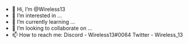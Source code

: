 - 👋 Hi, I’m @Wireless13
- 👀 I’m interested in ...
- 🌱 I’m currently learning ...
- 💞️ I’m looking to collaborate on ...
- 📫 How to reach me:
Discord - Wireless13#0064
Twitter - Wireless_13

<!---
Wireless13/Wireless13 is a ✨ special ✨ repository because its `README.md` (this file) appears on your GitHub profile.
You can click the Preview link to take a look at your changes.
--->
